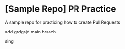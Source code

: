 # [Sample Repo] PR Practice
A sample repo for practicing how to create Pull Requests


add grdgnjd
main branch

sing